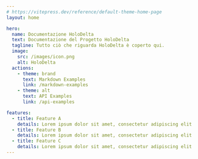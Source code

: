 ```yaml
---
# https://vitepress.dev/reference/default-theme-home-page
layout: home

hero:
  name: Documentazione HoloDelta
  text: Documentazione del Progetto HoloDelta
  tagline: Tutto ciò che riguarda HoloDelta è coperto qui.
  image:
    src: /images/icon.png
    alt: HoloDelta
  actions:
    - theme: brand
      text: Markdown Examples
      link: /markdown-examples
    - theme: alt
      text: API Examples
      link: /api-examples

features:
  - title: Feature A
    details: Lorem ipsum dolor sit amet, consectetur adipiscing elit
  - title: Feature B
    details: Lorem ipsum dolor sit amet, consectetur adipiscing elit
  - title: Feature C
    details: Lorem ipsum dolor sit amet, consectetur adipiscing elit
---
```

